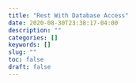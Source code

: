 ```yaml
---
title: "Rest With Database Access"
date: 2020-08-30T23:38:17-04:00
description: ""
categories: []
keywords: []
slug: ""
toc: false
draft: false
---
```

